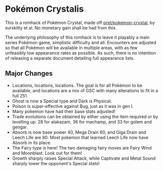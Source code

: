 # Pokémon Crystalis

This is a romhack of Pok&eacute;mon Crystal, made off [pret/pokemon-crystal](https://github.com/pret/pokecrystal), by surskitty et al. No monetary gain shall be had from this.

The underlying philosophy of this romhack is to leave it playably a main series Pok&eacute;mon game, simplistic difficulty and all.  Encounters are adjusted so that all Pok&eacute;mon will be available in multiple areas, with as few unfeasibly low appearance rates as possible.  As such, there is no intention of releasing a separate document detailing full appearance lists.

## Major Changes

- Locations, locations, locations. The goal is for all Pok&eacute;mon to be available, and locations are a mix of GSC with many alterations to fit in a full 251.
- Ghost is now a Special type and Dark is Physical.
- Poison is super-effective against Bug, just as it was in gen I.
- Many pokemon have had their base stats adjusted!
- Trade evolutions can be obtained by either using the item required or by levelling up: 28 for alakazam, 36 for machamp, and 33 for golem and gengar.
- Absorb is now base power 40, Mega Drain 60, and Giga Drain and Leech Life are 80.  Most pokemon that learned Leech Life now have Absorb in its place.
- The Fairy type is here!  The two damaging fairy moves are Fairy Wind and Moonblast.  Look out for them!
- Growth sharply raises Special Attack, while Captivate and Metal Sound sharply lower the opponent's Special stats!
